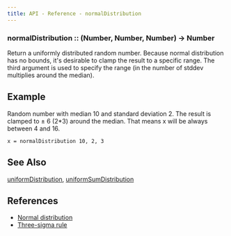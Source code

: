 ```yaml
---
title: API - Reference - normalDistribution
---
```


### normalDistribution :: (Number, Number, Number) -> Number

Return a uniformly distributed random number. Because normal distribution has
no bounds, it's desirable to clamp the result to a specific range. The third
argument is used to specify the range (in the number of stddev multiplies
around the median).

## Example

Random number with median 10 and standard deviation 2. The result is clamped
to ± 6 (2*3) around the median. That means x will be always between 4 and 16.

    x = normalDistribution 10, 2, 3


## See Also

[uniformDistribution](/api/ref/uniformDistribution/),
[uniformSumDistribution](/api/ref/uniformSumDistribution/)


## References

 - [Normal distribution](http://en.wikipedia.org/wiki/Normal_distribution)
 - [Three-sigma rule](http://en.wikipedia.org/wiki/68-95-99.7_rule)
